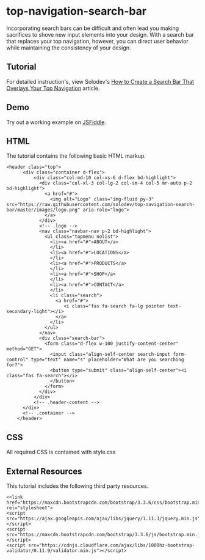 # top-navigation-search-bar
Incorporating search bars can be difficult and often lead you making sacrifices to shove new input elements into your design. With a search bar that replaces your top navigation, however, you can direct user behavior while maintaining the consistency of your design.

## Tutorial		  
For detailed instruction's, view Solodev's [How to Create a Search Bar That Overlays Your Top Navigation](https://www.solodev.com/blog/how-to-create-a-search-bar-that-overlays-your-top-navigation.stml) article.
 
## Demo
  		  
Try out a working example on [JSFiddle](https://jsfiddle.net/solodev/2yput4vh/9/).

## HTML

The tutorial contains the following basic HTML markup.

```
<header class="top">
      <div class="container d-flex">
          <div class="col-md-10 col-xs-6 d-flex bd-highlight">
            <div class="col-xl-3 col-lg-2 col-sm-4 col-5 mr-auto p-2 bd-highlight">
              <a href="#">
                <img alt="Logo" class="img-fluid py-3" src="https://raw.githubusercontent.com/solodev/top-navigation-search-bar/master/images/logo.png" aria-role="logo">
              </a>
            </div>
            <!-- .logo -->
            <nav class="navbar-nav p-2 bd-highlight">
              <ul class="topmenu nolist">
                <li><a href="#">ABOUT</a>
                </li>
                <li><a href="#">LOCATIONS</a>
                </li>
                <li><a href="#">PRODUCTS</a>
                </li>
                <li><a href="#">SHOP</a>
                </li>
                <li><a href="#">CONTACT</a>
                </li>
                <li class="search">
                  <a href="#">
                     <i class="fas fa-search fa-lg pointer text-secondary-light"></i>
                  </a>
                </li>
              </ul>
            </nav>
            <div class="search-bar">
              <form class="d-flex w-100 justify-content-center" method="GET">
                <input class="align-self-center search-input form-control" type="text" name="s" placeholder="What are you searching for?">
                <button type="submit" class="align-self-center"><i class="fas fa-search"></i>
                </button>
              </form>
            </div>
          </div>
          <!-- .header-content -->
      </div>
      <!-- .container -->
    </header>
```

## CSS
All required CSS is contained with style.css


## External Resources

This tutorial includes the following third party resources.

```
<<link href="https://maxcdn.bootstrapcdn.com/bootstrap/3.3.6/css/bootstrap.min.css" rel="stylesheet">
<script src="https://ajax.googleapis.com/ajax/libs/jquery/1.11.3/jquery.min.js"></script>
<script src="https://maxcdn.bootstrapcdn.com/bootstrap/3.3.6/js/bootstrap.min.js"></script>
<script src="https://cdnjs.cloudflare.com/ajax/libs/1000hz-bootstrap-validator/0.11.9/validator.min.js"></script>

```

